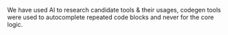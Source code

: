 We have used AI to research candidate tools & their usages, codegen tools were used to autocomplete repeated code blocks and never for the core logic.